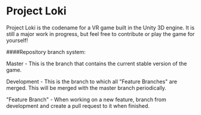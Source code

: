 # Project Loki
Project Loki is the codename for a VR game built in the Unity 3D engine. It is still a major work in progress, but feel free to contribute or play the game for yourself!

####Repository branch system:

Master - This is the branch that contains the current stable version of the game.

Development - This is the branch to which all "Feature Branches" are merged. This will be merged with the master branch periodically.

"Feature Branch" - When working on a new feature, branch from development and create a pull request to it when finished. 
